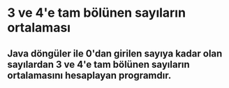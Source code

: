 # 3 ve 4'e tam bölünen sayıların ortalaması

## Java döngüler ile 0'dan girilen sayıya kadar olan sayılardan 3 ve 4'e tam bölünen sayıların ortalamasını hesaplayan programdır.